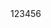 <!DOCTYPE html>
<html lang="en">
<head>
    <meta charset="UTF-8">
    <title>1252121321353</title>
</head>
<body>
123456
</body>
</html>

